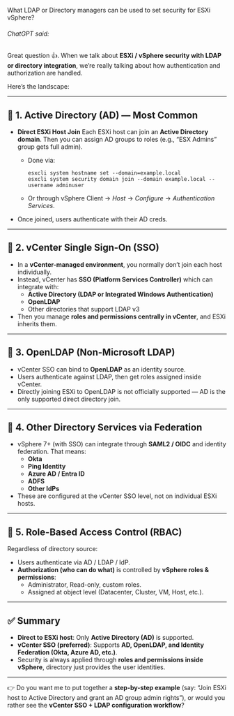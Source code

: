 What LDAP or Directory managers can be used to set security for ESXi vSphere?

###### ChatGPT said:

Great question 👍. When we talk about **ESXi / vSphere security with LDAP or directory integration**, we’re really talking about how authentication and authorization are handled.

Here’s the landscape:

------

## 🔑 1. **Active Directory (AD) — Most Common**

- **Direct ESXi Host Join**
   Each ESXi host can join an **Active Directory domain**. Then you can assign AD groups to roles (e.g., “ESX Admins” group gets full admin).

  - Done via:

    ```
    esxcli system hostname set --domain=example.local
    esxcli system security domain join --domain example.local --username adminuser
    ```

  - Or through vSphere Client → *Host* → *Configure* → *Authentication Services*.

- Once joined, users authenticate with their AD creds.

------

## 🔑 2. **vCenter Single Sign-On (SSO)**

- In a **vCenter-managed environment**, you normally don’t join each host individually.
- Instead, vCenter has **SSO (Platform Services Controller)** which can integrate with:
  - **Active Directory (LDAP or Integrated Windows Authentication)**
  - **OpenLDAP**
  - Other directories that support LDAP v3
- Then you manage **roles and permissions centrally in vCenter**, and ESXi inherits them.

------

## 🔑 3. **OpenLDAP (Non-Microsoft LDAP)**

- vCenter SSO can bind to **OpenLDAP** as an identity source.
- Users authenticate against LDAP, then get roles assigned inside vCenter.
- Directly joining ESXi to OpenLDAP is not officially supported — AD is the only supported direct directory join.

------

## 🔑 4. **Other Directory Services via Federation**

- vSphere 7+ (with SSO) can integrate through **SAML2 / OIDC** and identity federation. That means:
  - **Okta**
  - **Ping Identity**
  - **Azure AD / Entra ID**
  - **ADFS**
  - **Other IdPs**
- These are configured at the vCenter SSO level, not on individual ESXi hosts.

------

## 🔑 5. **Role-Based Access Control (RBAC)**

Regardless of directory source:

- Users authenticate via AD / LDAP / IdP.
- **Authorization (who can do what)** is controlled by **vSphere roles & permissions**:
  - Administrator, Read-only, custom roles.
  - Assigned at object level (Datacenter, Cluster, VM, Host, etc.).

------

## ✅ Summary

- **Direct to ESXi host**: Only **Active Directory (AD)** is supported.
- **vCenter SSO (preferred)**: Supports **AD, OpenLDAP, and Identity Federation (Okta, Azure AD, etc.)**.
- Security is always applied through **roles and permissions inside vSphere**, directory just provides the user identities.

------

👉 Do you want me to put together a **step-by-step example** (say: “Join ESXi host to Active Directory and grant an AD group admin rights”), or would you rather see the **vCenter SSO + LDAP configuration workflow**?